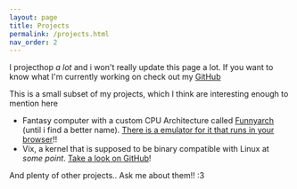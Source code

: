 ```yaml
---
layout: page
title: Projects
permalink: /projects.html
nav_order: 2
---
```


I projecthop _a lot_ and i won't really update this page a lot. If you want to know what I'm currently working on check out my [GitHub](https://github.com/theverygaming)

This is a small subset of my projects, which I think are interesting enough to mention here

- Fantasy computer with a custom CPU Architecture called [Funnyarch](https://github.com/theverygaming/funnyarch) (until i find a better name). [There is a emulator for it that runs in your browser](/projects/funnyarch.html)!!
- Vix, a kernel that is supposed to be binary compatible with Linux at _some point_. [Take a look on GitHub](https://github.com/theverygaming/vix)!

And plenty of other projects.. Ask me about them!! :3

